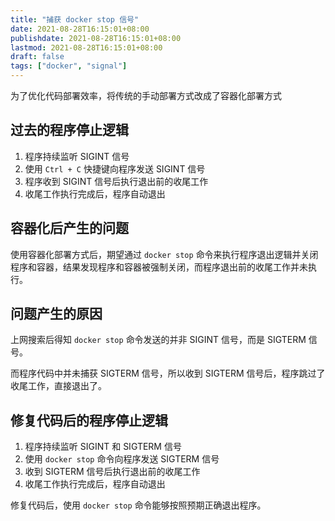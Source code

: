 ```yaml
---
title: "捕获 docker stop 信号"
date: 2021-08-28T16:15:01+08:00
publishdate: 2021-08-28T16:15:01+08:00
lastmod: 2021-08-28T16:15:01+08:00
draft: false
tags: ["docker", "signal"]
---
```


为了优化代码部署效率，将传统的手动部署方式改成了容器化部署方式

## 过去的程序停止逻辑

1. 程序持续监听 SIGINT 信号
2. 使用 `Ctrl + C` 快捷键向程序发送 SIGINT 信号
3. 程序收到 SIGINT 信号后执行退出前的收尾工作
4. 收尾工作执行完成后，程序自动退出

## 容器化后产生的问题

使用容器化部署方式后，期望通过 `docker stop` 命令来执行程序退出逻辑并关闭程序和容器，结果发现程序和容器被强制关闭，而程序退出前的收尾工作并未执行。

## 问题产生的原因

上网搜索后得知 `docker stop` 命令发送的并非 SIGINT 信号，而是 SIGTERM 信号。

而程序代码中并未捕获 SIGTERM 信号，所以收到 SIGTERM 信号后，程序跳过了收尾工作，直接退出了。

## 修复代码后的程序停止逻辑

1. 程序持续监听 SIGINT 和 SIGTERM 信号
2. 使用 `docker stop` 命令向程序发送 SIGTERM 信号
3. 收到 SIGTERM 信号后执行退出前的收尾工作
4. 收尾工作执行完成后，程序自动退出

修复代码后，使用 `docker stop` 命令能够按照预期正确退出程序。
